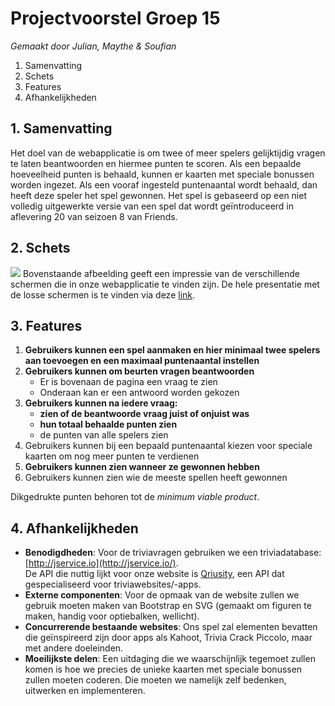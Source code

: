 # Projectvoorstel Groep 15
*Gemaakt door Julian, Maythe & Soufian*
 1. Samenvatting
 2. Schets
 3. Features
 4. Afhankelijkheden
## 1. Samenvatting
Het doel van de webapplicatie is om twee of meer spelers gelijktijdig vragen te laten beantwoorden en hiermee punten te scoren. Als een bepaalde hoeveelheid punten is behaald, kunnen er kaarten met speciale bonussen worden ingezet. Als een vooraf ingesteld puntenaantal wordt behaald, dan heeft deze speler het spel gewonnen. Het spel is gebaseerd op een niet volledig uitgewerkte versie van een spel dat wordt geïntroduceerd in aflevering 20 van seizoen 8 van Friends.
## 2. Schets
**![](https://lh6.googleusercontent.com/RjUfnCriIrnfD28RRzgKcneKv7BnyZwl2mJDPhPDGcHZQ8y17v8JCHKG6ulj9Z-QxbILJSItqH5Tu1xMouoEfrKNG46LjFNEUyLtn0uRnKykehM2DLHpgNU0HPo7eM1G9ynFfhrK)**
Bovenstaande afbeelding geeft een impressie van de verschillende schermen die in onze webapplicatie te vinden zijn.
De hele presentatie met de losse schermen is te vinden via deze [link](https://prezi.com/kegmqcrojm20/welcome-to-bamboozled/?utm_campaign=share&utm_medium=copy).

## 3. Features
1. **Gebruikers kunnen een spel aanmaken en hier minimaal twee spelers aan toevoegen en een maximaal puntenaantal instellen**
2. **Gebruikers kunnen om beurten vragen beantwoorden**
    - Er is bovenaan de pagina een vraag te zien
    - Onderaan kan er een antwoord worden gekozen
3. **Gebruikers kunnen na iedere vraag:**
    - **zien of de beantwoorde vraag juist of onjuist was**
    - **hun totaal behaalde punten zien**
    - de punten van alle spelers zien
4. Gebruikers kunnen bij een bepaald puntenaantal kiezen voor speciale kaarten om nog meer punten te verdienen
5. **Gebruikers kunnen zien wanneer ze gewonnen hebben**
6. Gebruikers kunnen zien wie de meeste spellen heeft gewonnen

Dikgedrukte punten behoren tot de *minimum viable product*.
## 4. Afhankelijkheden
 - **Benodigdheden**: Voor de triviavragen gebruiken we een triviadatabase: [http://jservice.io](http://jservice.io/).  <br> De API die nuttig lijkt voor onze website is [Qriusity](https://www.programmableweb.com/api/qriusity), een API dat gespecialiseerd voor triviawebsites/-apps.<br> 
 - **Externe componenten**: Voor de opmaak van de website zullen we gebruik moeten maken van Bootstrap en SVG (gemaakt om figuren te maken, handig voor optiebalken, wellicht).
 - **Concurrerende bestaande websites**: Ons spel zal elementen bevatten die geïnspireerd zijn door apps als Kahoot, Trivia Crack Piccolo, maar met andere doeleinden.
 - **Moeilijkste delen**: Een uitdaging die we waarschijnlijk tegemoet zullen komen is hoe we precies de unieke kaarten met speciale bonussen zullen moeten coderen. Die moeten we namelijk zelf bedenken, uitwerken en implementeren.

